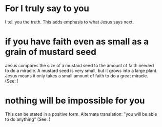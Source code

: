 
# For I truly say to you
I tell you the truth. This adds emphasis to what Jesus says next.

# if you have faith even as small as a grain of mustard seed
Jesus compares the size of a mustard seed to the amount of faith needed to do a miracle. A mustard seed is very small, but it grows into a large plant. Jesus means it only takes a small amount of faith to do a great miracle. (See: )

# nothing will be impossible for you
This can be stated in a positive form. Alternate translation: "you will be able to do anything" (See: )